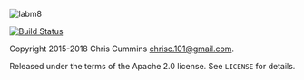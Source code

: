 ![labm8](https://raw.github.com/ChrisCummins/phd/master/labm8/.labm8.jpg)

[![Build Status](https://travis-ci.org/ChrisCummins/labm8.svg?branch=master)](https://travis-ci.org/ChrisCummins/labm8)

Copyright 2015-2018 Chris Cummins <chrisc.101@gmail.com>.

Released under the terms of the Apache 2.0 license. See
`LICENSE` for details.
